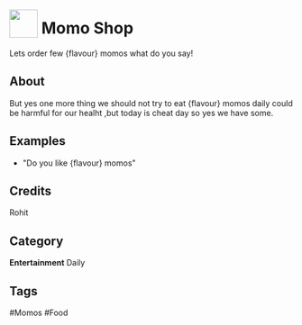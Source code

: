 # <img src="https://raw.githack.com/FortAwesome/Font-Awesome/master/svgs/solid/ice-cream.svg" card_color="#22A7F0" width="50" height="50" style="vertical-align:bottom"/> Momo Shop
Lets order few {flavour} momos what do you say!

## About
But yes one more thing we should not try to eat {flavour} momos daily could be harmful for our healht ,but today is cheat day so yes we have some.

## Examples
* "Do you like {flavour} momos"

## Credits
Rohit

## Category
**Entertainment**
Daily

## Tags
#Momos
#Food

